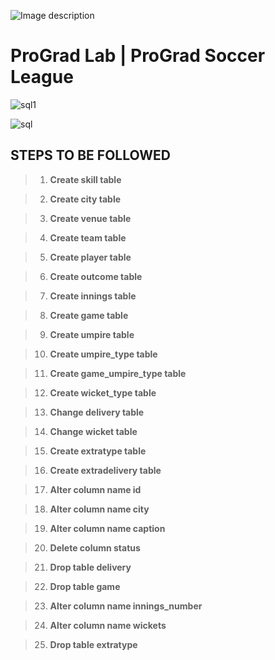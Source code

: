 ![Image description](https://i1.faceprep.in/ProGrad/face-logo-resized.png)

# ProGrad Lab | ProGrad Soccer League



![sql1](https://user-images.githubusercontent.com/61002120/76393202-13b50d00-6399-11ea-9bb2-ebf9fc6cbd6b.JPG)


![sql](https://user-images.githubusercontent.com/61002120/76393041-bcaf3800-6398-11ea-9f16-5c1c844c8b10.jpg)


## STEPS TO BE FOLLOWED


> 1. **Create skill table**

> 2. **Create city table**

> 3. **Create venue table**

> 4. **Create team table**

> 5. **Create player table**

> 6. **Create outcome table**

> 7. **Create innings table**

> 8. **Create game table**

> 9. **Create umpire table**

> 10. **Create umpire_type table**

> 11. **Create game_umpire_type table**

> 12. **Create wicket_type table**

> 13. **Change delivery table**

> 14. **Change wicket table**

> 15. **Create extratype table**

> 16. **Create extradelivery table**

> 17. **Alter column name id**

> 18. **Alter column name city**

> 19. **Alter column name caption**

> 20. **Delete column status**

> 21. **Drop table delivery**

> 22. **Drop table game**

> 23. **Alter column name innings_number**

> 24. **Alter column name wickets**

> 25. **Drop table extratype**
